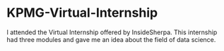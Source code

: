# KPMG-Virtual-Internship
I attended the Virtual Internship offered by InsideSherpa. This internship had three modules and gave me an idea about the field of data science.
